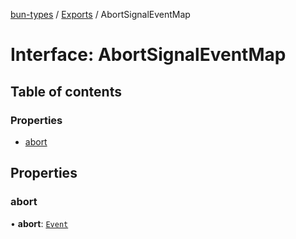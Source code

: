[bun-types](https://oven-sh.github.io/bun-types/README.md) / [Exports](https://oven-sh.github.io/bun-types/modules.md) / AbortSignalEventMap

# Interface: AbortSignalEventMap

## Table of contents

### Properties

- [abort](https://oven-sh.github.io/bun-types/interfaces/AbortSignalEventMap.md#abort)

## Properties

### abort

• **abort**: [`Event`](https://oven-sh.github.io/bun-types/modules.md#event)

